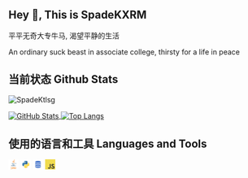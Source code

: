 ## Hey 👋, This is SpadeKXRM

平平无奇大专牛马, 渴望平静的生活

An ordinary suck beast in associate college, thirsty for a life in peace

## 当前状态 Github Stats

<p align=left> <img src=https://komarev.com/ghpvc/?username=SpadeKtlsg alt=SpadeKtlsg /> </p>

<a href="https://github.com/SpadeKtlsg">
  <img align="center" alt="GitHub Stats" src="https://github-readme-stats.vercel.app/api?username=SpadeKtlsg&show_icons=true&include_all_commits=true" />
</a>

<a href="https://github.com/SpadeKtlsg">
  <img align="center" alt="Top Langs" src="https://github-readme-stats.vercel.app/api/top-langs/?username=SpadeKtlsg&layout=compact" />
</a>

## 使用的语言和工具 Languages and Tools

<code><img height="20" src="https://raw.githubusercontent.com/github/explore/80688e429a7d4ef2fca1e82350fe8e3517d3494d/topics/java/java.png" alt="java"></code>
<code><img height="20" src="https://raw.githubusercontent.com/github/explore/80688e429a7d4ef2fca1e82350fe8e3517d3494d/topics/python/python.png" alt="python"></code>
<code><img height="20" src="https://raw.githubusercontent.com/github/explore/80688e429a7d4ef2fca1e82350fe8e3517d3494d/topics/sql/sql.png" alt="sql"></code>
<code><img height="20" src="https://raw.githubusercontent.com/github/explore/80688e429a7d4ef2fca1e82350fe8e3517d3494d/topics/javascript/javascript.png" alt="javascript"></code>
